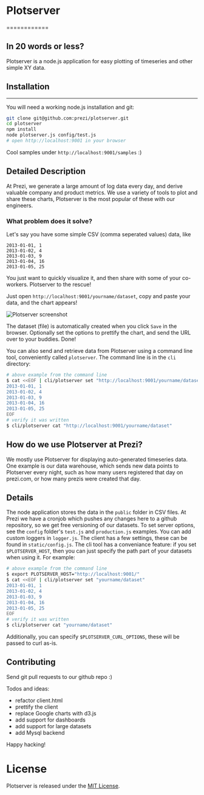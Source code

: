 # Plotserver
============

## In 20 words or less?

Plotserver is a node.js application for easy plotting of timeseries and other simple XY data.

## Installation
---

You will need a working node.js installation and git:

```bash
git clone git@github.com:prezi/plotserver.git
cd plotserver
npm install
node plotserver.js config/test.js
# open http://localhost:9001 in your browser
```

Cool samples under `http://localhost:9001/samples` :)

## Detailed Description

At Prezi, we generate a large amount of log data every day, and derive valuable company and product metrics.
We use a variety of tools to plot and share these charts, Plotserver is the most popular of these with our engineers.

### What problem does it solve?

Let's say you have some simple CSV (comma seperated values) data, like

    2013-01-01, 1
    2013-01-02, 4
    2013-01-03, 9
    2013-01-04, 16
    2013-01-05, 25

You just want to quickly visualize it, and then share with some of your co-workers. Plotserver to the rescue!

Just open `http://localhost:9001/yourname/dataset`, copy and paste your data, and the chart appears!

![Plotserver screenshot](https://github.com/prezi/plotserver/wiki/screenshot.png)

The dataset (file) is automatically created when you click `Save` in the browser.
Optionally set the options to prettify the chart, and send the URL over to your buddies.
Done!

You can also send and retrieve data from Plotserver using a command line tool, conveniently called `plotserver`.
The command line is in the `cli` directory:

```bash
# above example from the command line
$ cat <<EOF | cli/plotserver set "http://localhost:9001/yourname/dataset"
2013-01-01, 1
2013-01-02, 4
2013-01-03, 9
2013-01-04, 16
2013-01-05, 25
EOF
# verify it was written
$ cli/plotserver cat "http://localhost:9001/yourname/dataset"
```

## How do we use Plotserver at Prezi?

We mostly use Plotserver for displaying auto-generated timeseries data.
One example is our data warehouse, which sends new data points to Plotserver every night, such as how many users registered that day on prezi.com, or how many prezis were created that day.

## Details

The node application stores the data in the `public` folder in CSV files. At Prezi we have a cronjob which pushes any changes here to a github repository, so we get free versioning of our datasets.
To set server options, see the `config` folder's `test.js` and `production.js` examples. You can add custom loggers in `logger.js`.
The client has a few settings, these can be found in `static/config.js`.
The cli tool has a conveniance feature: if you set `$PLOTSERVER_HOST`, then you can just specify the path part of your datasets when using it. For example:

```bash
# above example from the command line
$ export PLOTSERVER_HOST="http://localhost:9001/"
$ cat <<EOF | cli/plotserver set "yourname/dataset"
2013-01-01, 1
2013-01-02, 4
2013-01-03, 9
2013-01-04, 16
2013-01-05, 25
EOF
# verify it was written
$ cli/plotserver cat "yourname/dataset"
```

Additionally, you can specify `$PLOTSERVER_CURL_OPTIONS`, these will be passed to curl as-is.

## Contributing

Send git pull requests to our github repo :)

Todos and ideas:
- refactor client.html
- prettify the client
- replace Google charts with d3.js
- add support for dashboards
- add support for large datasets
- add Mysql backend

Happy hacking!

# License

Plotserver is released under the [MIT License](http://opensource.org/licenses/MIT).
